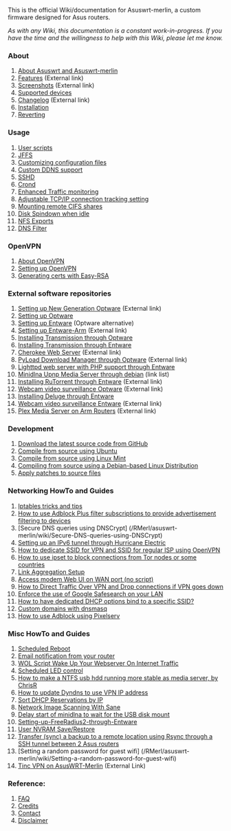 This is the official Wiki/documentation for Asuswrt-merlin, a custom firmware designed for Asus routers.

_As with any Wiki, this documentation is a constant work-in-progress.  If you have the time and the willingness to help with this Wiki, please let me know._

### About
1. [About Asuswrt and Asuswrt-merlin](/RMerl/asuswrt-merlin/wiki/About-Asuswrt/)
2. [Features](https://asuswrt.lostrealm.ca/features) (External link)
3. [Screenshots](https://asuswrt.lostrealm.ca/screenshots) (External link)
4. [Supported devices](/RMerl/asuswrt-merlin/wiki/Supported-Devices)
5. [Changelog](https://asuswrt.lostrealm.ca/changelog) (External link)
6. [Installation](/RMerl/asuswrt-merlin/wiki/Installation)
7. [Reverting](/RMerl/asuswrt-merlin/wiki/Reverting/)

### Usage
1. [User scripts](/RMerl/asuswrt-merlin/wiki/User-scripts)
2. [JFFS](/RMerl/asuswrt-merlin/wiki/JFFS)
3. [Customizing configuration files](/RMerl/asuswrt-merlin/wiki/Custom-config-files)
4. [Custom DDNS support](/RMerl/asuswrt-merlin/wiki/Custom-DDNS)
5. [SSHD](/RMerl/asuswrt-merlin/wiki/SSHD)
6. [Crond](/RMerl/asuswrt-merlin/wiki/Crond)
7. [Enhanced Traffic monitoring](/RMerl/asuswrt-merlin/wiki/Enhanced-Traffic-monitoring)
8. [Adjustable TCP/IP connection tracking setting](/RMerl/asuswrt-merlin/wiki/Adjustable-TCPIP-connection-tracking)
9. [Mounting remote CIFS shares](/RMerl/asuswrt-merlin/wiki/Mounting-remote-CIFS-shares)
10. [Disk Spindown when idle](/RMerl/asuswrt-merlin/wiki/Disk-Spindown-when-idle)
11. [NFS Exports](/RMerl/asuswrt-merlin/wiki/NFS-Exports)
12. [DNS Filter](/RMerl/asuswrt-merlin/wiki/DNS-Filter)


### OpenVPN
1. [About OpenVPN](/RMerl/asuswrt-merlin/wiki/About-OpenVPN)
2. [Setting up OpenVPN](/RMerl/asuswrt-merlin/wiki/Configuring-OpenVPN)
3. [Generating certs with Easy-RSA](/RMerl/asuswrt-merlin/wiki/Generating-OpenVPN-keys-using-Easy-RSA)

### External software repositories
1. [Setting up New Generation Optware](http://www.hqt.ro/how-to-install-new-generation-optware/) (External link)
2. [Setting up Optware](/RMerl/asuswrt-merlin/wiki/Initialize-OPTWARE)
3. [Setting up Entware](/RMerl/asuswrt-merlin/wiki/Entware) (Optware alternative)
4. [Setting up Entware-Arm](https://www.hqt.ro/how-to-install-entware-arm) (External link)
5. [Installing Transmission through Optware](/RMerl/asuswrt-merlin/wiki/Transmission-through-Optware)
6. [Installing Transmission through Entware](/RMerl/asuswrt-merlin/wiki/Installing-Transmission-through-Entware)
7. [Cherokee Web Server](http://www.hqt.ro/cherokee-web-server-through-optware) (External link)
8. [PyLoad Download Manager through Optware](http://www.hqt.ro/pyload-download-manager-through-optware) (External link)
9. [Lighttpd web server with PHP support through Entware](/RMerl/asuswrt-merlin/wiki/Lighttpd-web-server-with-PHP-support-through-Entware)
10. [Minidlna Upnp Media Server through debian](/RMerl/asuswrt-merlin/wiki/Media-Server-through-debian) (link list)
11. [Installing RuTorrent through Entware](http://www.hqt.ro/rutorrent-on-asuswrt-router-through-entware) (External link)
12. [Webcam video surveillance Optware](http://www.hqt.ro/webcam-video-surveillance-via-mjpg-streamer) (External link)
13. [Installing Deluge through Entware](/RMerl/asuswrt-merlin/wiki/Installing-Deluge-through-Entware)
14. [Webcam video surveillance Entware](http://www.hqt.ro/webcam-video-surveillance-via-mjpg-streamer-entware/) (External link)
15. [Plex Media Server on Arm Routers](http://www.hqt.ro/plex-media-server-through-debian-arm/) (External link)

### Development
1. [Download the latest source code from GitHub](/RMerl/asuswrt-merlin/wiki/Download-the-latest-source-code-from-GitHub)
2. [Compile from source using Ubuntu](/RMerl/asuswrt-merlin/wiki/Compile-Firmware-from-source-using-Ubuntu)
3. [Compile from source using Linux Mint](/RMerl/asuswrt-merlin/wiki/Compile-Firmware-from-source-using-Linux-Mint)
4. [Compiling from source using a Debian-based Linux Distribution](/RMerl/asuswrt-merlin/wiki/Compiling-from-source-using-a-Debian-based-Linux-Distribution)
5. [Apply patches to source files](/RMerl/asuswrt-merlin/wiki/Applying-patches-to-source-files)

### Networking HowTo and Guides
1. [Iptables tricks and tips](/RMerl/asuswrt-merlin/wiki/Iptables-tips)
2. [How to use Adblock Plus filter subscriptions to provide advertisement filtering to devices](/RMerl/asuswrt-merlin/wiki/How-to-use-Adblock-Plus-filter-subscriptions-to-provide-advertisement-filtering-to-devices)
3. [Secure DNS queries using DNSCrypt]
(/RMerl/asuswrt-merlin/wiki/Secure-DNS-queries-using-DNSCrypt)
4. [Setting up an IPv6 tunnel through Hurricane Electric](/RMerl/asuswrt-merlin/wiki/IPv6-tunnelling)
5. [How to dedicate SSID for VPN and SSID for regular ISP using OpenVPN](/RMerl/asuswrt-merlin/wiki/How-to-setup-SSID-for-VPN-and-SSID-for-Regular-ISP-using-OpenVPN.)
6. [How to use ipset to block connections from Tor nodes or some countries](/RMerl/asuswrt-merlin/wiki/Using-ipset)
7. [Link Aggregation Setup](/RMerl/asuswrt-merlin/wiki/Link-Aggregation)
8. [Access modem Web UI on WAN port (no script)](/RMerl/asuswrt-merlin/wiki/Access-modem-Web-UI-on-WAN-port-(no-script))
9. [How to Direct Traffic Over VPN and Drop connections if VPN goes down](https://github.com/RMerl/asuswrt-merlin/wiki/How-to-Direct-Traffic-over-VPN-and-Drop-connections-if-VPN-goes-down)
10. [Enforce the use of Google Safesearch on your LAN](/RMerl/asuswrt-merlin/wiki/Enforce-Safesearch)
11. [How to have dedicated DHCP options bind to a specific SSID?](/RMerl/asuswrt-merlin/wiki/How-to-have-dedicated-DHCP-options-bind-to-a-specific-SSID%3F)
12. [Custom domains with dnsmasq](/RMerl/asuswrt-merlin/wiki/Custom-domains-with-dnsmasq)
13. [How to use Adblock using Pixelserv](https://github.com/RMerl/asuswrt-merlin/wiki/How-to-use-Adblock-using-Pixelserv)

### Misc HowTo and Guides
1. [Scheduled Reboot](/RMerl/asuswrt-merlin/wiki/Scheduled-Reboot)
2. [Email notification from your router](/RMerl/asuswrt-merlin/wiki/Sending-Email)
3. [WOL Script Wake Up Your Webserver On Internet Traffic](/RMerl/asuswrt-merlin/wiki/WOL-Script-Wake-Up-Your-Webserver-On-Internet-Traffic)
4. [Scheduled LED control](/RMerl/asuswrt-merlin/wiki/Scheduled-LED-control)
5. [How to make a NTFS usb hdd running more stable as media server, by ChrisR](/RMerl/asuswrt-merlin/wiki/How-to--NTFS-usb-hdd-was-not-running-stable-as-media-server)
6. [How to update Dyndns to use VPN IP address](/RMerl/asuswrt-merlin/wiki/Update-DYNDNS-with-VPN-IP-Address)
7. [Sort DHCP Reservations by IP](/RMerl/asuswrt-merlin/wiki/Sort-DHCP-Reservations-by-IP)
8. [Network Image Scanning With Sane](/RMerl/asuswrt-merlin/wiki/Network-Scanning-With-Sane)
9. [Delay start of minidlna to wait for the USB disk mount](/RMerl/asuswrt-merlin/wiki/delay-start-of-minidlna-to-wait-for-the-USB-disk-mount)
10. [Setting-up-FreeRadius2-through-Entware](/RMerl/asuswrt-merlin/wiki/Setting-up-FreeRadius2-through-Entware)
11. [User NVRAM Save/Restore](/RMerl/asuswrt-merlin/wiki/Can-I-restore-my-settings-after-a-factory-reset%3F--Can-I-restore-my-settings-to-a-different-router%3F)
12. [Transfer (sync) a backup to a remote location using Rsync through a SSH tunnel between 2 Asus routers](/RMerl/asuswrt-merlin/wiki/Transfer-(sync)-a-backup-to-a-remote-location-using-Rsync-through-a-SSH-tunnel-between-2-Asus-routers)
13. [Setting a random password for guest wifi]
(/RMerl/asuswrt-merlin/wiki/Setting-a-random-password-for-guest-wifi)
14. [Tinc VPN on AsusWRT-Merlin](http://nwgat.ninja/tinc-vpn-on-asuswrt-merlin/) (External Link)

### Reference:
1. [FAQ](/RMerl/asuswrt-merlin/wiki/FAQ)
2. [Credits](/RMerl/asuswrt-merlin/wiki/Credits/)
3. [Contact](/RMerl/asuswrt-merlin/wiki/Contact/)
4. [Disclaimer](/RMerl/asuswrt-merlin/wiki/Disclaimer/)